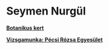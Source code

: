 <!DOCTYPE html>
<html lang="hu">
<head>
    <meta charset="UTF-8">
    <meta name="viewport" content="width=device-width, initial-scale=1.0">
     <link rel="stylesheet" href="style.css">
</head>
<body>
    <h1>Seymen Nurgül</h1>
   <div>
       <a id="gyak1" href="https://shellycica0518.github.io/botanikuskert_seymen_nuri" target="_blank"> <div><p> <b>Botanikus kert</b></p></div></a>
        <a id="vizsga" href="https://shellycica0518.github.io/pecsi-rozsa-egyesulet" target="_blank"> <div><p> <b>Vizsgamunka: Pécsi Rózsa Egyesület</b></p></div></a>
   </div>
</body>
</html
